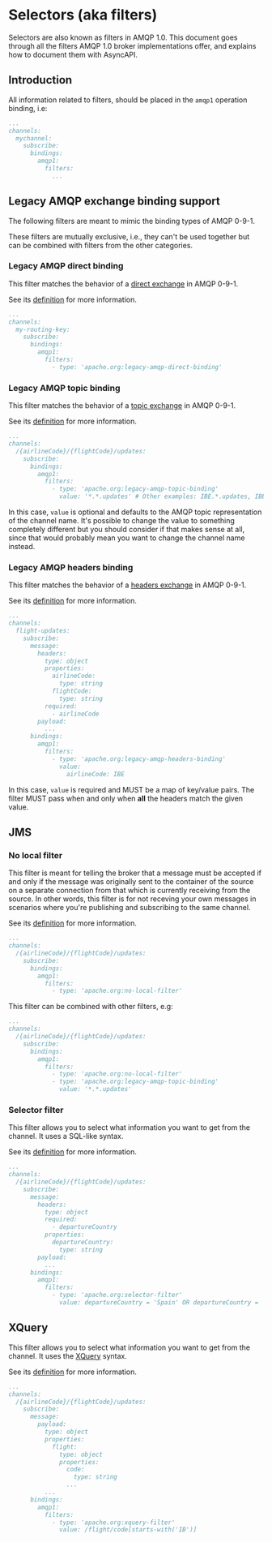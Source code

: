 # Selectors (aka filters)

Selectors are also known as filters in AMQP 1.0. This document goes through all the filters AMQP 1.0 broker implementations offer, and explains how to document them with AsyncAPI.

## Introduction

All information related to filters, should be placed in the `amqp1` operation binding, i.e:

```yaml
...
channels:
  mychannel:
    subscribe:
      bindings:
        amqp1:
          filters:
            ...
```

## Legacy AMQP exchange binding support

The following filters are meant to mimic the binding types of AMQP 0-9-1.

These filters are mutually exclusive, i.e., they can't be used together but can be combined with filters from the other categories.

### Legacy AMQP direct binding

This filter matches the behavior of a [direct exchange](https://www.rabbitmq.com/tutorials/amqp-concepts.html#exchange-direct) in AMQP 0-9-1.

See its [definition](https://svn.apache.org/repos/asf/qpid/trunk/qpid/specs/apache-filters.xml#type-legacy-amqp-direct-binding) for more information.

```yaml
...
channels:
  my-routing-key:
    subscribe:
      bindings:
        amqp1:
          filters:
            - type: 'apache.org:legacy-amqp-direct-binding'
```

### Legacy AMQP topic binding

This filter matches the behavior of a [topic exchange](https://www.rabbitmq.com/tutorials/amqp-concepts.html#exchange-topic) in AMQP 0-9-1.

See its [definition](https://svn.apache.org/repos/asf/qpid/trunk/qpid/specs/apache-filters.xml#type-legacy-amqp-topic-binding) for more information.

```yaml
...
channels:
  /{airlineCode}/{flightCode}/updates:
    subscribe:
      bindings:
        amqp1:
          filters:
            - type: 'apache.org:legacy-amqp-topic-binding'
              value: '*.*.updates' # Other examples: IBE.*.updates, IBE.#, IBE.IB8313.updates, etc.
```

In this case, `value` is optional and defaults to the AMQP topic representation of the channel name. It's possible to change the value to something completely different but you should consider if that makes sense at all, since that would probably mean you want to change the channel name instead.

### Legacy AMQP headers binding

This filter matches the behavior of a [headers exchange](https://www.rabbitmq.com/tutorials/amqp-concepts.html#exchange-headers) in AMQP 0-9-1.

See its [definition](https://svn.apache.org/repos/asf/qpid/trunk/qpid/specs/apache-filters.xml#type-legacy-amqp-headers-binding) for more information.

```yaml
...
channels:
  flight-updates:
    subscribe:
      message:
        headers:
          type: object
          properties:
            airlineCode:
              type: string
            flightCode:
              type: string
          required:
            - airlineCode
        payload:
          ...
      bindings:
        amqp1:
          filters:
            - type: 'apache.org:legacy-amqp-headers-binding'
              value:
                airlineCode: IBE
```

In this case, `value` is required and MUST be a map of key/value pairs. The filter MUST pass when and only when **all** the headers match the given value.

## JMS

### No local filter

This filter is meant for telling the broker that a message must be accepted if and only if the message was originally sent to the container of the source on a separate connection from that which is currently receiving from the source. In other words, this filter is for not receving your own messages in scenarios where you're publishing and subscribing to the same channel.

See its [definition](https://svn.apache.org/repos/asf/qpid/trunk/qpid/specs/apache-filters.xml#type-no-local-filter) for more information.

```yaml
...
channels:
  /{airlineCode}/{flightCode}/updates:
    subscribe:
      bindings:
        amqp1:
          filters:
            - type: 'apache.org:no-local-filter'
```

This filter can be combined with other filters, e.g:

```yaml
...
channels:
  /{airlineCode}/{flightCode}/updates:
    subscribe:
      bindings:
        amqp1:
          filters:
            - type: 'apache.org:no-local-filter'
            - type: 'apache.org:legacy-amqp-topic-binding'
              value: '*.*.updates'
```

### Selector filter

This filter allows you to select what information you want to get from the channel. It uses a SQL-like syntax.

See its [definition](https://svn.apache.org/repos/asf/qpid/trunk/qpid/specs/apache-filters.xml) for more information.

```yaml
...
channels:
  /{airlineCode}/{flightCode}/updates:
    subscribe:
      message:
        headers:
          type: object
          required:
            - departureCountry
          properties:
            departureCountry:
              type: string
        payload:
          ...
      bindings:
        amqp1:
          filters:
            - type: 'apache.org:selector-filter'
              value: departureCountry = 'Spain' OR departureCountry = 'USA'
```

## XQuery

This filter allows you to select what information you want to get from the channel. It uses the [XQuery](https://www.w3.org/XML/Query/) syntax.

See its [definition](https://svn.apache.org/repos/asf/qpid/trunk/qpid/specs/apache-filters.xml) for more information.

```yaml
...
channels:
  /{airlineCode}/{flightCode}/updates:
    subscribe:
      message:
        payload:
          type: object
          properties:
            flight:
              type: object
              properties:
                code:
                  type: string
                ...
          ...
      bindings:
        amqp1:
          filters:
            - type: 'apache.org:xquery-filter'
              value: /flight/code[starts-with('IB')]
```

